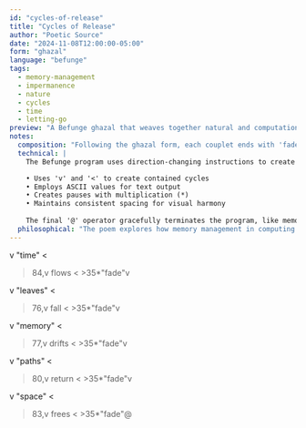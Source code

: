 ```yaml
---
id: "cycles-of-release"
title: "Cycles of Release"
author: "Poetic Source"
date: "2024-11-08T12:00:00-05:00"
form: "ghazal"
language: "befunge"
tags: 
  - memory-management
  - impermanence
  - nature
  - cycles
  - time
  - letting-go
preview: "A Befunge ghazal that weaves together natural and computational cycles of impermanence, using the language's unique directional flow to create visual pathways that mirror the ebb and flow of memory and time"
notes:
  composition: "Following the ghazal form, each couplet ends with 'fade', creating a consistent rhythm that echoes the cycle of memory management. Befunge's directional operators (v < >) create visual paths that mirror the flow of time and memory. The physical layout of the code embodies the poem's themes of structure and release."
  technical: |
    The Befunge program uses direction-changing instructions to create a flowing pattern through memory space. Each couplet:

    • Uses 'v' and '<' to create contained cycles
    • Employs ASCII values for text output
    • Creates pauses with multiplication (*)
    • Maintains consistent spacing for visual harmony
    
    The final '@' operator gracefully terminates the program, like memory returning to the system.
  philosophical: "The poem explores how memory management in computing reflects deeper patterns of impermanence in nature. Like falling leaves or flowing water, memory exists in cycles of allocation and release. The repeated 'fade' endings remind us that all states are temporary, whether in computer memory or in nature. The directional flow of the code itself becomes a meditation on how all paths eventually lead to release."
---
```

v     "time"     <
>84,v flows     <
    >35*"fade"v

v    "leaves"    <
>76,v fall      <
    >35*"fade"v

v   "memory"    <
>77,v drifts    <
    >35*"fade"v

v    "paths"     <
>80,v return    <
    >35*"fade"v

v    "space"     <
>83,v frees     <
    >35*"fade"@